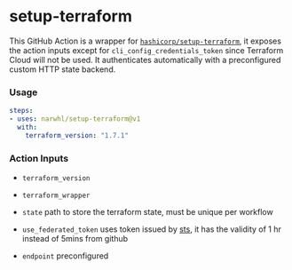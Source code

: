 # setup-terraform

This GitHub Action is a wrapper for [`hashicorp/setup-terraform`](https://github.com/hashicorp/setup-terraform), it exposes the action inputs except for `cli_config_credentials_token` since Terraform Cloud will not be used. It authenticates automatically with a preconfigured custom HTTP state backend.


### Usage
```yml
steps:
- uses: narwhl/setup-terraform@v1
  with:
    terraform_version: "1.7.1"

```

### Action Inputs

- `terraform_version`

- `terraform_wrapper`

- `state` path to store the terraform state, must be unique per workflow

- `use_federated_token` uses token issued by [sts](https://github.com/narwhl/imprint), it has the validity of 1 hr instead of 5mins from github

- `endpoint` preconfigured
